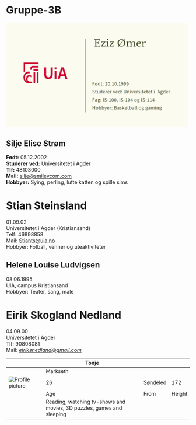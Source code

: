 # Gruppe-3B
<img src="https://raw.githubusercontent.com/3Beast/Gruppe-3B/main/Businessmannen.png" alt="Eziz visittkort" width="500"/>

## Silje Elise Strøm
**Født:** 05.12.2002 <br>
**Studerer ved:** Universitetet i Agder <br>
**Tlf:** 48103000<br>
**Mail:** silje@smileycom.com <br>
**Hobbyer:** Sying, perling, lufte katten og spille sims 

# Stian Steinsland
01.09.02 <br>
Universitetet i Agder (Kristiansand) <br>
Telf: 46898858 <br>
Mail: Stiants@uia.no <br>
Hobbyer: Fotball, venner og uteaktiviteter <br>

## Helene Louise Ludvigsen
08.06.1995 <br>
UiA, campus Kristiansand <br>
Hobbyer: Teater, sang, male <br>

# Eirik Skogland Nedland
04.09.00
 <br>Universitetet i Agder
 <br>Tlf: 90808081
 <br>Mail: *eiriksnedland@gmail.com*
 
|   |   | Tonje                                                                 |          |        |
|---|---|-----------------------------------------------------------------------|----------|--------|
|   |   | Markseth                                                              |          |        |
|  ![Profile picture](https://cdn-icons-png.flaticon.com/512/1144/1144760.png) |   | 26                                                                    | Søndeled | 172    |
|   |   | Age                                                                   | From     | Height |
|   |   | Reading, watching tv-shows and movies, 3D puzzles, games and sleeping |          |        |
